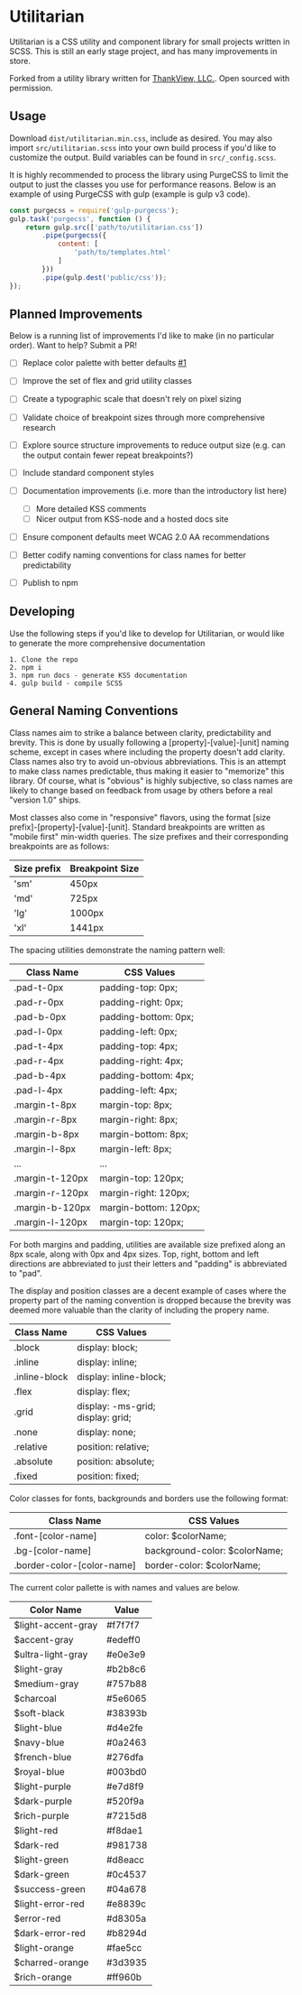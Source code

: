 # Utilitarian

Utilitarian is a CSS utility and component library for small projects written in SCSS. This is still an early stage project, and has many improvements in store.

Forked from a utility library written for [ThankView, LLC.](https://thankview.com). Open sourced with permission.


## Usage

Download `dist/utilitarian.min.css`, include as desired. You may also import `src/utilitarian.scss` into your own build process if you'd like to customize the output. Build variables can be found in `src/_config.scss`.

It is highly recommended to process the library using PurgeCSS to limit the output to just the classes you use for performance reasons. Below is an example of using PurgeCSS with gulp (example is gulp v3 code).

```javascript
const purgecss = require('gulp-purgecss');
gulp.task('purgecss', function () {
    return gulp.src(['path/to/utilitarian.css'])
        .pipe(purgecss({
            content: [
                'path/to/templates.html'
            ]
        }))
        .pipe(gulp.dest('public/css'));
});
```


## Planned Improvements

Below is a running list of improvements I'd like to make (in no particular order). Want to help? Submit a PR!

- [ ] Replace color palette with better defaults [#1](https://github.com/joshvickerson/utilitarian/issues/1)
- [ ] Improve the set of flex and grid utility classes
- [ ] Create a typographic scale that doesn't rely on pixel sizing
- [ ] Validate choice of breakpoint sizes through more comprehensive research
- [ ] Explore source structure improvements to reduce output size (e.g. can the output contain fewer repeat breakpoints?)
- [ ] Include standard component styles
- [ ] Documentation improvements (i.e. more than the introductory list here)
    - [ ] More detailed KSS comments
    - [ ] Nicer output from KSS-node and a hosted docs site
- [ ] Ensure component defaults meet WCAG 2.0 AA recommendations
- [ ] Better codify naming conventions for class names for better predictability
- [ ] Publish to npm


## Developing

Use the following steps if you'd like to develop for Utilitarian, or would like to generate the more comprehensive documentation

```
1. Clone the repo
2. npm i
3. npm run docs - generate KSS documentation
4. gulp build - compile SCSS
```


## General Naming Conventions

Class names aim to strike a balance between clarity, predictability and brevity. This is done by usually following a [property]-[value]-[unit] naming scheme, except in cases where including the property doesn't add clarity. Class names also try to avoid un-obvious abbreviations. This is an attempt to make class names predictable, thus making it easier to "memorize" this library. Of course, what is "obvious" is highly subjective, so class names are likely to change based on feedback from usage by others before a real "version 1.0" ships.

Most classes also come in "responsive" flavors, using the format [size prefix]-[property]-[value]-[unit]. Standard breakpoints are written as "mobile first" min-width queries. The size prefixes and their corresponding breakpoints are as follows:

| Size prefix | Breakpoint Size |
|-------------------|-----------------|
| 'sm' | 450px |
| 'md' | 725px |
| 'lg' | 1000px |
| 'xl' | 1441px |

The spacing utilities demonstrate the naming pattern well:

| Class Name       | CSS Values       |
|------------------|------------------|
| .pad-t-0px | padding-top: 0px; |
| .pad-r-0px | padding-right: 0px; |
| .pad-b-0px | padding-bottom: 0px; |
| .pad-l-0px | padding-left: 0px; |
| .pad-t-4px | padding-top: 4px; |
| .pad-r-4px | padding-right: 4px; |
| .pad-b-4px | padding-bottom: 4px; |
| .pad-l-4px | padding-left: 4px; |
| .margin-t-8px | margin-top: 8px; |
| .margin-r-8px | margin-right: 8px; |
| .margin-b-8px | margin-bottom: 8px; |
| .margin-l-8px | margin-left: 8px; |
| ...           | ...              |
| .margin-t-120px | margin-top: 120px; |
| .margin-r-120px | margin-right: 120px; |
| .margin-b-120px | margin-bottom: 120px; |
| .margin-l-120px | margin-top: 120px; |

For both margins and padding, utilities are available size prefixed along an 8px scale, along with 0px and 4px sizes. Top, right, bottom and left directions are abbreviated to just their letters and "padding" is abbreviated to "pad".

The display and position classes are a decent example of cases where the property part of the naming convention is dropped because the brevity was deemed more valuable than the clarity of including the propery name.

| Class Name       | CSS Values       |
|------------------|------------------|
| .block | display: block; |
| .inline | display: inline; |
| .inline-block | display: inline-block; |
| .flex | display: flex; |
| .grid | display: -ms-grid; <br/> display: grid; |
| .none | display: none; |
| .relative | position: relative; |
| .absolute | position: absolute; |
| .fixed | position: fixed; |

Color classes for fonts, backgrounds and borders use the following format:

| Class Name       | CSS Values       |
|------------------|------------------|
| .font-[color-name] | color: $colorName; |
| .bg-[color-name] | background-color: $colorName; |
| .border-color-[color-name] | border-color: $colorName; |

The current color pallette is with names and values are below.

| Color Name       | Value            |
|------------------|------------------|
| $light-accent-gray | #f7f7f7 |
| $accent-gray | #edeff0 |
| $ultra-light-gray | #e0e3e9 |
| $light-gray | #b2b8c6 |
| $medium-gray | #757b88 |
| $charcoal | #5e6065 |
| $soft-black | #38393b |
| $light-blue | #d4e2fe |
| $navy-blue | #0a2463 |
| $french-blue | #276dfa |
| $royal-blue | #003bd0 |
| $light-purple | #e7d8f9 |
| $dark-purple | #520f9a |
| $rich-purple | #7215d8 |
| $light-red | #f8dae1 |
| $dark-red | #981738 |
| $light-green | #d8eacc |
| $dark-green | #0c4537 |
| $success-green | #04a678 |
| $light-error-red | #e8839c |
| $error-red | #d8305a |
| $dark-error-red | #b8294d |
| $light-orange | #fae5cc |
| $charred-orange | #3d3935 |
| $rich-orange | #ff960b |